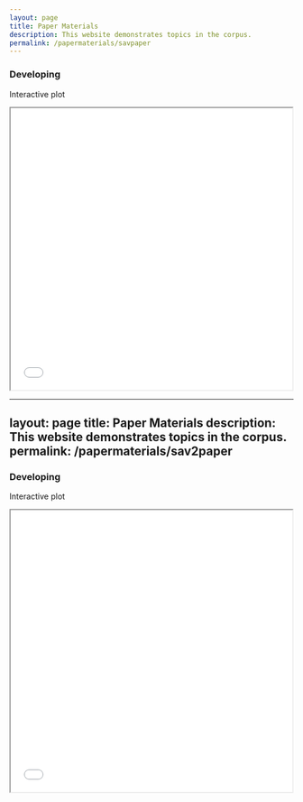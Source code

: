 ```yaml
---
layout: page
title: Paper Materials
description: This website demonstrates topics in the corpus.
permalink: /papermaterials/savpaper
---
```


### Developing

Interactive plot


<iframe src="/assets/av_stm_model.html" height="500" width="500"></iframe>


---
layout: page
title: Paper Materials
description: This website demonstrates topics in the corpus.
permalink: /papermaterials/sav2paper
---

### Developing

Interactive plot


<iframe src="/assets/av_stm_model.html" height="500" width="500"></iframe>
